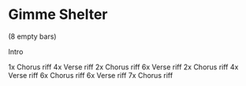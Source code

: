 # Gimme Shelter

(8 empty bars)

Intro

1x Chorus riff
4x Verse riff
2x Chorus riff
6x Verse riff
2x Chorus riff
4x Verse riff
6x Chorus riff
6x Verse riff
7x Chorus riff

